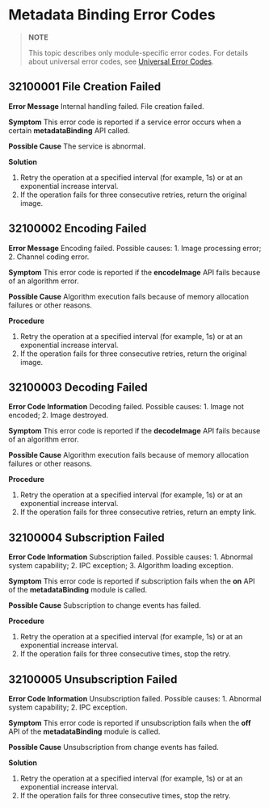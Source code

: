# Metadata Binding Error Codes

> **NOTE**
>
> This topic describes only module-specific error codes. For details about universal error codes, see [Universal Error Codes](../errorcode-universal.md).

## 32100001 File Creation Failed 
**Error Message** 
Internal handling failed. File creation failed. 

**Symptom** 
This error code is reported if a service error occurs when a certain **metadataBinding** API called. 

**Possible Cause** 
The service is abnormal. 

**Solution**
1. Retry the operation at a specified interval (for example, 1s) or at an exponential increase interval. 
2. If the operation fails for three consecutive retries, return the original image. 


## 32100002 Encoding Failed 
**Error Message** 
Encoding failed. Possible causes: 1. Image processing error; 2. Channel coding error.  

**Symptom** 
This error code is reported if the **encodeImage** API fails because of an algorithm error.

**Possible Cause** 
Algorithm execution fails because of memory allocation failures or other reasons. 

**Procedure** 
1. Retry the operation at a specified interval (for example, 1s) or at an exponential increase interval. 
2. If the operation fails for three consecutive retries, return the original image. 

## 32100003 Decoding Failed 
**Error Code Information** 
Decoding failed. Possible causes: 1. Image not encoded; 2. Image destroyed.  

**Symptom** 
This error code is reported if the **decodeImage** API fails because of an algorithm error.

**Possible Cause** 
Algorithm execution fails because of memory allocation failures or other reasons. 

**Procedure** 
1. Retry the operation at a specified interval (for example, 1s) or at an exponential increase interval. 
2. If the operation fails for three consecutive retries, return an empty link. 


## 32100004 Subscription Failed 
**Error Code Information** 
Subscription failed. Possible causes: 1. Abnormal system capability; 2. IPC exception; 3. Algorithm loading exception.

**Symptom** 
This error code is reported if subscription fails when the **on** API of the **metadataBinding** module is called. 

**Possible Cause** 
Subscription to change events has failed. 

**Procedure** 
1. Retry the operation at a specified interval (for example, 1s) or at an exponential increase interval.
2. If the operation fails for three consecutive times, stop the retry.  

## 32100005 Unsubscription Failed 

**Error Code Information** 
Unsubscription failed. Possible causes: 1. Abnormal system capability; 2. IPC exception.

**Symptom** 
This error code is reported if unsubscription fails when the **off** API of the **metadataBinding** module is called. 

**Possible Cause** 
Unsubscription from change events has failed. 

**Solution**
1. Retry the operation at a specified interval (for example, 1s) or at an exponential increase interval.
2. If the operation fails for three consecutive times, stop the retry. 
